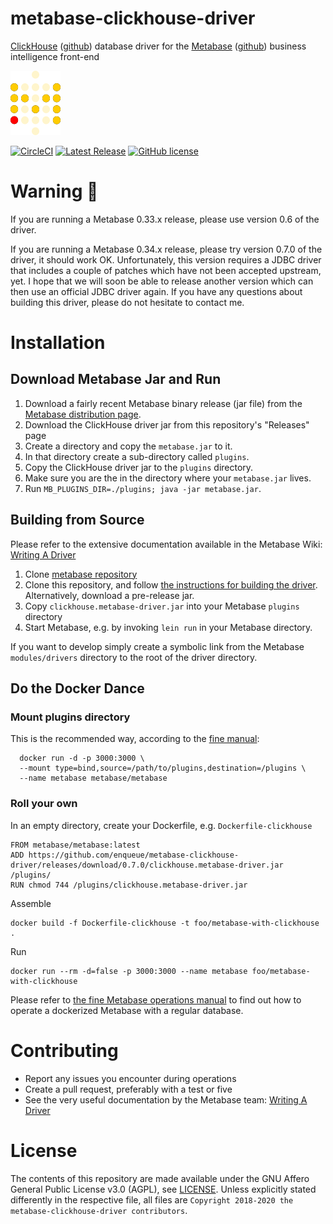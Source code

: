 # metabase-clickhouse-driver

[ClickHouse](https://clickhouse.yandex) ([github](https://github.com/ClickHouse/ClickHouse)) database driver for the [Metabase](https://metabase.com) ([github](https://github.com/metabase/metabase)) business intelligence front-end

![OnTime table in Metabase](docs/images/mbch_logo.png)

[![CircleCI](https://circleci.com/gh/enqueue/metabase-clickhouse-driver.svg?style=svg)](https://circleci.com/gh/enqueue/metabase-clickhouse-driver)
[![Latest Release](https://img.shields.io/github/release/enqueue/metabase-clickhouse-driver.svg?label=latest%20release)](https://github.com/enqueue/metabase-clickhouse-driver/releases)
[![GitHub license](https://img.shields.io/badge/license-AGPL-05B8CC.svg)](https://raw.githubusercontent.com/enqueue/metabase-clickhouse-driver/master/LICENSE.txt)

# Warning :construction:

If you are running a Metabase 0.33.x release, please use version 0.6 of the driver.

If you are running a Metabase 0.34.x release, please try version 0.7.0 of the driver, it should work OK. Unfortunately, this version requires a JDBC driver that includes a couple of patches which have not been accepted upstream, yet. I hope that we will soon be able to release another version which can then use an official JDBC driver again. If you have any questions about building this driver, please do not hesitate to contact me.

# Installation

## Download Metabase Jar and Run

1. Download a fairly recent Metabase binary release (jar file) from the [Metabase distribution page](https://metabase.com/start/jar.html).
2. Download the ClickHouse driver jar from this repository's "Releases" page
3. Create a directory and copy the `metabase.jar` to it.
4. In that directory create a sub-directory called `plugins`.
5. Copy the ClickHouse driver jar to the `plugins` directory.
6. Make sure you are the in the directory where your `metabase.jar` lives.
7. Run `MB_PLUGINS_DIR=./plugins; java -jar metabase.jar`.

## Building from Source

Please refer to the extensive documentation available in the Metabase Wiki: [Writing A Driver](https://github.com/metabase/metabase/wiki/Writing-A-Driver)

1. Clone [metabase repository](https://github.com/metabase/metabase)
2. Clone this repository, and follow [the instructions for building the driver](https://github.com/metabase/metabase/wiki/Writing-a-Driver:-Packaging-a-Driver-&-Metabase-Plugin-Basics). Alternatively, download a pre-release jar.
3. Copy `clickhouse.metabase-driver.jar` into your Metabase `plugins` directory
5. Start Metabase, e.g. by invoking `lein run` in your Metabase directory.

If you want to develop simply create a symbolic link from the Metabase `modules/drivers` directory to the root of the driver directory.

## Do the Docker Dance

### Mount plugins directory

This is the recommended way, according to the [fine manual](https://www.metabase.com/docs/latest/operations-guide/running-metabase-on-docker.html#adding-external-dependencies-or-plugins):

```
  docker run -d -p 3000:3000 \
  --mount type=bind,source=/path/to/plugins,destination=/plugins \
  --name metabase metabase/metabase
```

### Roll your own

In an empty directory, create your Dockerfile, e.g. `Dockerfile-clickhouse`

```
FROM metabase/metabase:latest
ADD https://github.com/enqueue/metabase-clickhouse-driver/releases/download/0.7.0/clickhouse.metabase-driver.jar /plugins/
RUN chmod 744 /plugins/clickhouse.metabase-driver.jar
```

Assemble

```
docker build -f Dockerfile-clickhouse -t foo/metabase-with-clickhouse .
```

Run

```
docker run --rm -d=false -p 3000:3000 --name metabase foo/metabase-with-clickhouse
```

Please refer to [the fine Metabase operations manual](https://www.metabase.com/docs/latest/operations-guide/running-metabase-on-docker.html) to find out how to operate a dockerized Metabase with a regular database.


# Contributing
* Report any issues you encounter during operations
* Create a pull request, preferably with a test or five
* See the very useful documentation by the Metabase team: [Writing A Driver](https://github.com/metabase/metabase/wiki/Writing-A-Driver)

# License
The contents of this repository are made available under the GNU Affero General Public License v3.0 (AGPL), see [LICENSE](https://github.com/enqueueu/metabase-clickhouse-driver/blob/master/LICENSE). Unless explicitly stated differently in the respective file, all files are `Copyright 2018-2020 the metabase-clickhouse-driver contributors`.
